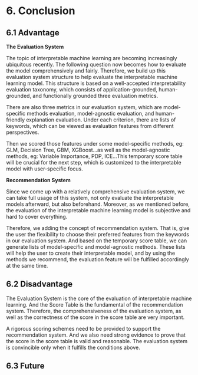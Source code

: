 # 6. Conclusion

## 6.1 Advantage

**The Evaluation System**

The topic of interpretable machine learning are becoming increasingly ubiquitous recently. The following question now becomes how to evaluate the model comprehensively and fairly. Therefore, we build up this evaluation system structure to help evaluate the interpretable machine learning model. This structure is based on a well-accepted interpretability evaluation taxonomy, which consists of application-grounded, human-grounded, and functionally grounded three evaluation metrics. 

There are also three metrics in our evaluation system, which are model-specific methods evaluation, model-agnostic evaluation, and human-friendly explanation evaluation. Under each criterion, there are lists of keywords, which can be viewed as evaluation features from different perspectives.

Then we scored those features under some model-specific methods, eg: GLM, Decision Tree, GBM, XGBoost...as well as the model-agnostic methods, eg: Variable Importance, PDP, ICE...This temporary score table will be crucial for the next step, which is customized to the interpretable model with user-specific focus.

**Recommendation System**

Since we come up with a relatively comprehensive evaluation system, we can take full usage of this system, not only evaluate the interpretable models afterward, but also beforehand. Moreover, as we mentioned before, the evaluation of the interpretable machine learning model is subjective and hard to cover everything. 

Therefore, we adding the concept of recommendation system. That is, give the user the flexibility to choose their preferred features from the keywords in our evaluation system. And based on the temporary score table, we can generate lists of model-specific and model-agnostic methods. These lists will help the user to create their interpretable model, and by using the methods we recommend, the evaluation feature will be fulfilled accordingly at the same time.

## 6.2 Disadvantage

The Evaluation System is the core of the evaluation of interpretable machine learning. And the Score Table is the fundamental of the recommendation system. Therefore, the comprehensiveness of the evaluation system, as well as the correctness of the score in the score table are very important.

A rigorous scoring schemes need to be provided to support the recommendation system. And we also need strong evidence to prove that the score in the score table is valid and reasonable. The evaluation system is convincible only when it fulfills the conditions above.

## 6.3 Future
